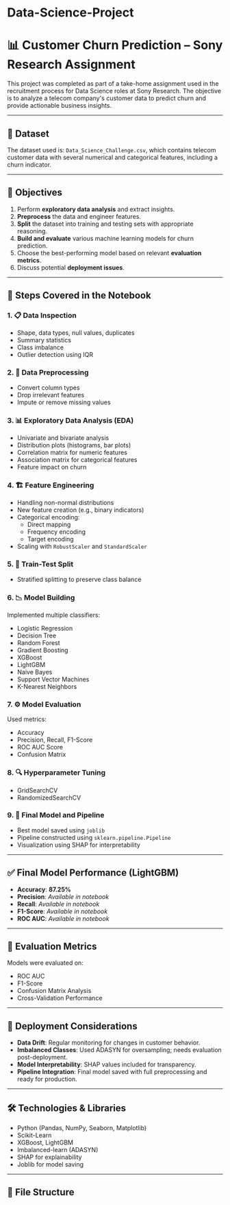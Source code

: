 # Data-Science-Project
# 📊 Customer Churn Prediction – Sony Research Assignment

This project was completed as part of a take-home assignment used in the recruitment process for Data Science roles at Sony Research. The objective is to analyze a telecom company's customer data to predict churn and provide actionable business insights.

---

## 📁 Dataset

The dataset used is: `Data_Science_Challenge.csv`, which contains telecom customer data with several numerical and categorical features, including a churn indicator.

---

## 🧠 Objectives

1. Perform **exploratory data analysis** and extract insights.
2. **Preprocess** the data and engineer features.
3. **Split** the dataset into training and testing sets with appropriate reasoning.
4. **Build and evaluate** various machine learning models for churn prediction.
5. Choose the best-performing model based on relevant **evaluation metrics**.
6. Discuss potential **deployment issues**.

---

## 📌 Steps Covered in the Notebook

### 1. 📋 Data Inspection
- Shape, data types, null values, duplicates
- Summary statistics
- Class imbalance
- Outlier detection using IQR

### 2. 🧹 Data Preprocessing
- Convert column types
- Drop irrelevant features
- Impute or remove missing values

### 3. 📊 Exploratory Data Analysis (EDA)
- Univariate and bivariate analysis
- Distribution plots (histograms, bar plots)
- Correlation matrix for numeric features
- Association matrix for categorical features
- Feature impact on churn

### 4. 🏗 Feature Engineering
- Handling non-normal distributions
- New feature creation (e.g., binary indicators)
- Categorical encoding:
  - Direct mapping
  - Frequency encoding
  - Target encoding
- Scaling with `RobustScaler` and `StandardScaler`

### 5. 🧪 Train-Test Split
- Stratified splitting to preserve class balance

### 6. 📉 Model Building
Implemented multiple classifiers:
- Logistic Regression
- Decision Tree
- Random Forest
- Gradient Boosting
- XGBoost
- LightGBM
- Naive Bayes
- Support Vector Machines
- K-Nearest Neighbors

### 7. ⚙️ Model Evaluation
Used metrics:
- Accuracy
- Precision, Recall, F1-Score
- ROC AUC Score
- Confusion Matrix

### 8. 🔍 Hyperparameter Tuning
- GridSearchCV
- RandomizedSearchCV

### 9. 🏁 Final Model and Pipeline
- Best model saved using `joblib`
- Pipeline constructed using `sklearn.pipeline.Pipeline`
- Visualization using SHAP for interpretability

---

## ✅ Final Model Performance (LightGBM)

- **Accuracy**: **87.25%**
- **Precision**: *Available in notebook*
- **Recall**: *Available in notebook*
- **F1-Score**: *Available in notebook*
- **ROC AUC**: *Available in notebook*

---

## 🧪 Evaluation Metrics

Models were evaluated on:
- ROC AUC
- F1-Score
- Confusion Matrix Analysis
- Cross-Validation Performance

---

## 🚧 Deployment Considerations

- **Data Drift**: Regular monitoring for changes in customer behavior.
- **Imbalanced Classes**: Used ADASYN for oversampling; needs evaluation post-deployment.
- **Model Interpretability**: SHAP values included for transparency.
- **Pipeline Integration**: Final model saved with full preprocessing and ready for production.

---

## 🛠 Technologies & Libraries

- Python (Pandas, NumPy, Seaborn, Matplotlib)
- Scikit-Learn
- XGBoost, LightGBM
- Imbalanced-learn (ADASYN)
- SHAP for explainability
- Joblib for model saving

---

## 📂 File Structure


